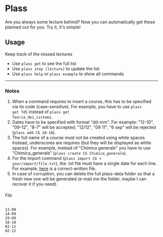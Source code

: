 # Plass
Are you always some lecture behind? Now you can automatically get these planned out for you. Try it, it's simple!

## Usage
Keep track of the missed lectures
- Use <code>plass get</code> to see the full list
- Use <code>plass step \[lecture]</code> to update the list
- Use <code>plass help</code> or <code>plass example</code> to show all commands

---

### Notes

1. When a command requires to insert a course, this has to be specified via its code (case-sensitive).
For example, you have to use <code>plass get TdS</code> instead of <code>plass get Teoria_dei_sistemi</code>.
2. Dates have to be specified with format "dd-mm". For example: "12-10", "09-12", "8-7" will be accepted;
"12/12", "09 11", "6 sep" will be rejected (<code>plass add CG 10-10</code>).
3. The full name of a course must not be created using white spaces. Instead, underscores are requires
(but they will be displayed as white spaces). For example, instead of "Chimica generale" you have to use "Chimica_generale"
(<code>plass create CG Chimica_generale</code>).
4. For the import command (<code>plass import CG < your/import/file.txt</code>), the .txt file must have a single date for each line.
For example, [here](#File) is a correct-written file.
5. In case of corruption, you can delete the full plass-data folder so that a fresh new one
will be generated (e-mail me the folder, maybe I can recover it if you need).


###### File
```text
13-09
14-09
29-09
18-10
02-11
02-12
```
